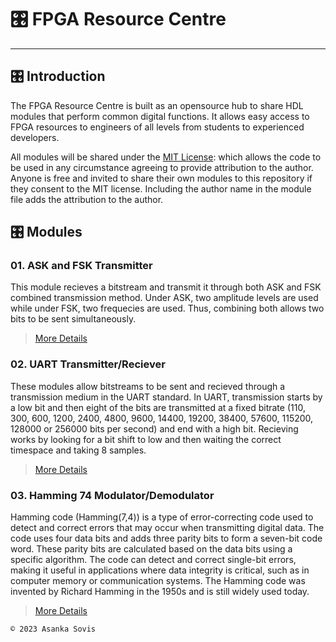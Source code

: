 # 🎛️ FPGA Resource Centre

---

## 🎛️ Introduction

The FPGA Resource Centre is built as an opensource hub to share HDL modules that perform common digital functions. It allows easy access to FPGA resources to engineers of all levels from students to experienced developers.

All modules will be shared under the [MIT License](https://github.com/asankaSovis/FPGA_Resource_Centre/blob/main/LICENSE): which allows the code to be used in any circumstance agreeing to provide attribution to the author. Anyone is free and invited to share their own modules to this repository if they consent to the MIT license. Including the author name in the module file adds the attribution to the author.

## 🎛️ Modules

### 01. ASK and FSK Transmitter

This module recieves a bitstream and transmit it through both ASK and FSK combined transmission method. Under ASK, two amplitude levels are used while under FSK, two frequecies are used. Thus, combining both allows two bits to be sent simultaneously.

> [More Details](https://github.com/asankaSovis/FPGA_Resource_Centre/blob/main/Verilog%20Modules/ASK%20and%20FSK%20Transmitter/README.md)

### 02. UART Transmitter/Reciever

These modules allow bitstreams to be sent and recieved through a transmission medium in the UART standard. In UART, transmission starts by a low bit and then eight of the bits are transmitted at a fixed bitrate (110, 300, 600, 1200, 2400, 4800, 9600, 14400, 19200, 38400, 57600, 115200, 128000 or 256000 bits per second) and end with a high bit. Recieving works by looking for a bit shift to low and then waiting the correct timespace and taking 8 samples.

> [More Details]()

### 03. Hamming 74 Modulator/Demodulator

Hamming code (Hamming(7,4)) is a type of error-correcting code used to detect and correct errors that may occur when transmitting digital data. The code uses four data bits and adds three parity bits to form a seven-bit code word. These parity bits are calculated based on the data bits using a specific algorithm. The code can detect and correct single-bit errors, making it useful in applications where data integrity is critical, such as in computer memory or communication systems. The Hamming code was invented by Richard Hamming in the 1950s and is still widely used today.

> [More Details]()

`© 2023 Asanka Sovis`
